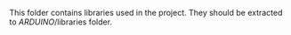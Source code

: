 This folder contains libraries used in the project. They should be extracted to $ARDUINO$/libraries folder.